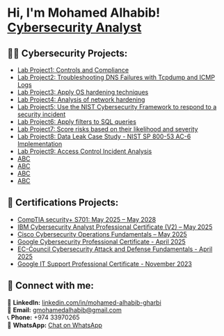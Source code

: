 <h1>Hi, I'm Mohamed Alhabib! <br/><a href="https://www.linkedin.com/in/mohamed-alhabib-gharbi/">Cybersecurity Analyst</a>


<h2>👨‍💻 Cybersecurity Projects:</h2>

  - [Lab Project1: Controls and Compliance](https://github.com/mohamedalhabibgharbi/compliance-controls-lab-project)
  - [Lab Project2: Troubleshooting DNS Failures with Tcpdump and ICMP Logs](https://github.com/mohamedalhabibgharbi/Lab-Project2-Troubleshooting-DNS-Failures-with-Tcpdump-and-ICMP-Logs)
  - [Lab Project3: Apply OS hardening techniques](https://github.com/mohamedalhabibgharbi/Lab_Project3-Apply-OS-hardening-techniques)
  - [Lab Project4: Analysis of network hardening](https://github.com/mohamedalhabibgharbi/Analysis-of-network-hardening)
  - [Lab Project5: Use the NIST Cybersecurity Framework to respond to a security incident](https://github.com/mohamedalhabibgharbi/Lab-Project5-Use-the-NIST-Cybersecurity-Framework-to-respond-to-a-security-incident)
  - [Lab Project6: Apply filters to SQL queries](https://github.com/mohamedalhabibgharbi/Lab-Project6-Apply-filters-to-SQL-queries)
  - [Lab Project7: Score risks based on their likelihood and severity](https://github.com/mohamedalhabibgharbi/Lab-Project7-Score-risks-based-on-their-likelihood-and-severity)
  - [Lab Project8: Data Leak Case Study - NIST SP 800-53 AC-6 Implementation](https://github.com/mohamedalhabibgharbi/Lab-Project8-Data-Leak-Case-Study---NIST-SP-800-53-AC-6-Implementation)
  - [Lab Project9: Access Control Incident Analysis](https://github.com/mohamedalhabibgharbi/Lab-Project9-Access-Control-Incident-Analysis)
  - [ABC](yyyy)
  - [ABC](yyyy)
  - [ABC](yyyy)
  - [ABC](yyyy)


<h2>📜 Certifications Projects:</h2>

  - [CompTIA security+ S701:  May 2025 – May 2028](https://www.credly.com/badges/cfcd9270-82fb-40ed-9349-e219322792a5/public_url)
  - [IBM Cybersecurity Analyst Professional Certificate (V2) – May 2025](https://www.credly.com/badges/d8b962ab-d751-44b5-9e76-676ccded83de/public_url)
  - [Cisco Cybersecurity Operations Fundamentals – May 2025](https://coursera.org/verify/professional-cert/7TVYE3U2AWOJ)
  - [Google Cybersecurity Professional Certificate - April 2025](https://www.credly.com/badges/2d99a9f9-0b50-446e-89ab-137d53785c1a/public_url)
  - [EC-Council Cybersecurity Attack and Defense Fundamentals - April 2025](https://coursera.org/verify/professional-cert/FFFSB7XZC0MV)
  - [Google IT Support Professional Certificate - November 2023](https://www.credly.com/badges/0ffa8f20-024f-418f-a080-78cdbe392252/public_url)




<h2>🤳 Connect with me:</h2>

🔗 **LinkedIn:** [linkedin.com/in/mohamed-alhabib-gharbi](https://linkedin.com/in/mohamed-alhabib-gharbi)  
📧 **Email:** [gmohamedalhabib@gmail.com](mailto:gmohamedalhabib@gmail.com)  
📞 **Phone:** +974 33970265  
💬 **WhatsApp:** [Chat on WhatsApp](https://wa.me/97433970265)

